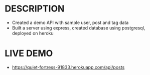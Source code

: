 # DESCRIPTION 
* Created a demo API with sample user, post and tag data
* Built a server using express, created database using postgresql, deployed on heroku

# LIVE DEMO
* https://quiet-fortress-91833.herokuapp.com/api/posts
